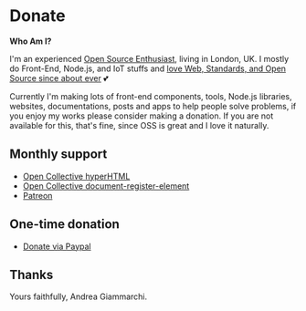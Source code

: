 # Donate

**Who Am I?**

I'm an experienced [Open Source Enthusiast](https://www.webreflection.co.uk/profile), living in London, UK.
I mostly do Front-End, Node.js, and IoT stuffs and [love Web, Standards, and Open Source since about ever](https://www.webreflection.co.uk/blog/2017/07/25/doubling-down-on-oss) 💕

Currently I'm making lots of front-end components, tools, Node.js libraries, websites, documentations, posts and apps to help people solve problems, if you enjoy my works please consider making a donation. If you are not available for this, that's fine, since OSS is great and I love it naturally.

## Monthly support

  * [Open Collective hyperHTML](https://opencollective.com/hyperHTML)
  * [Open Collective document-register-element](https://opencollective.com/document-register-element)
  * [Patreon](https://www.patreon.com/webreflection)

## One-time donation

  * [Donate via Paypal](https://www.paypal.me/webreflection)

## Thanks

Yours faithfully, Andrea Giammarchi.
